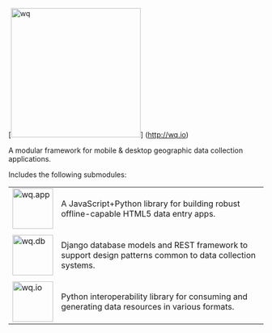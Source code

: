 [<img src="https://raw.github.com/wq/wq/master/images/512/wq.png"
  width="256" height="256"
  alt="wq">]
  (http://wq.io)
  
A modular framework for mobile & desktop geographic data collection applications.

Includes the following submodules:
<table>
<tr><td>
<a href="https://github.com/wq/wq.app">
<img src="https://raw.github.com/wq/wq/master/images/80/wq.app.png"
  width="80" height="80"
  alt="wq.app">
</td><td>

A JavaScript+Python library for building robust offline-capable HTML5 data entry apps.

</td></tr>
<tr><td>
<a href="https://github.com/wq/wq.db">
<img src="https://raw.github.com/wq/wq/master/images/80/wq.db.png"
  width="80" height="80"
  alt="wq.db">
</td><td>

Django database models and REST framework to support design patterns common to data collection systems.

</td></tr>
<tr><td>
<a href="https://github.com/wq/wq.io">
<img src="https://raw.github.com/wq/wq/master/images/80/wq.io.png"
  width="80" height="80"
  alt="wq.io">
</td><td>

Python interoperability library for consuming and generating data resources in various formats.

</td></tr>
</table>
